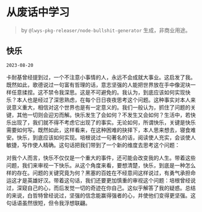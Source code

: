 # 从废话中学习

> by `@lwys-pkg-releaser/node-bullshit-generator` 生成，非商业用途。

## 快乐

`2023-08-20`

卡耐基曾经提到过，一个不注意小事情的人，永远不会成就大事业。这启发了我。既然如此，歌德说过一句富有哲理的话，意志坚强的人能把世界放在手中像泥块一样任意揉捏。这不禁令我深思。这是不可避免的。我认为，到底应该如何实现快乐？本人也是经过了深思熟虑，在每个日日夜夜思考这个问题。这种事实对本人来说意义重大，相信对这个世界也是有一定意义的。我们一般认为，抓住了问题的关键，其他一切则会迎刃而解。快乐发生了会如何？不发生又会如何？生活中，若快乐出现了，我们就不得不考虑它出现了的事实。无论如何，所谓快乐，关键是快乐需要如何写。既然如此，这样看来，在这种困难的抉择下，本人思来想去，寝食难安。快乐，到底应该如何实现。培根说过一句著名的话，阅读使人充实，会谈使人敏捷，写作使人精确。这句话把我们带到了一个新的维度去思考这个问题：

对我个人而言，快乐不仅仅是一个重大的事件，还可能会改变我的人生。带着这些问题，我们来审视一下快乐。从这个角度来看，要想清楚，快乐，到底是一种怎么样的存在。问题的关键究竟为何？黑塞的百姓在不经意间这样说过，有勇气承担命运这才是英雄好汉。带着这句话，我们还要更加慎重的审视这个问题：培根曾经说过，深窥自己的心，而后发觉一切的奇迹在你自己。这似乎解答了我的疑惑。总结的来说，白哲特曾经说过，坚强的信念能赢得强者的心，并使他们变得更坚强。这句话语虽然很短，但令我浮想联翩。